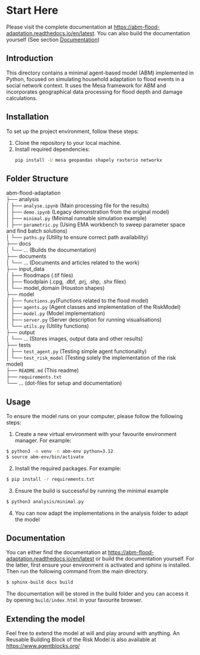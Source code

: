 # Start Here

Please visit the complete documentation at https://abm-flood-adaptation.readthedocs.io/en/latest. You can also build the documentation yourself (See section [Documentation](#documentation))

## Introduction
This directory contains a minimal agent-based model (ABM) implemented in Python, focused on simulating household adaptation to flood events in a social network context. It uses the Mesa framework for ABM and incorporates geographical data processing for flood depth and damage calculations.

## Installation
To set up the project environment, follow these steps:
1. Clone the repository to your local machine.
2. Install required dependencies:
   ```bash
   pip install -U mesa geopandas shapely rasterio networkx
   ```

## Folder Structure

abm-flood-adaptation <br>
├── analysis <br>
│   ├── `analyse.ipynb` (Main processing file for the results) <br>
│   ├── `demo.ipynb` (Legacy demonstration from the original model) <br>
│   ├── `minimal.py` (Minimal runnable simulation example) <br>
│   ├── `parametric.py` (Using EMA workbench to sweep parameter space and find batch solutions) <br>
│   └── `paths.py` (Utility to ensure correct path availability) <br>
├── docs <br>
│   └── ... (Builds the documentation) <br>
├── documents <br>
│   └── ... (Documents and articles related to the work) <br>
├── input_data <br>
│   ├── floodmaps (.tif files) <br>
│   ├── floodplain (.cpg, .dbf, .prj, .shp, .shx filex) <br>
│   └── model_domain (Houston shapes) <br>
├── model <br>
│   ├── `functions.py`(Functions related to the flood model)  <br>
│   ├── `agents.py` (Agent classes and implementation of the RiskModel) <br>
│   ├── `model.py` (Model implementation) <br>
│   ├── `server.py` (Server description for running visualisations) <br>
│   └── `utils.py` (Utility functions) <br>
├── output <br>
│   └── ... (Stores images, output data and other results) <br>
├── tests <br>
│   ├── `test_agent.py` (Testing simple agent functionality) <br>
│   └── `test_risk_model` (Testing solely the implementation of the risk model) <br>
├── `README.md` (This readme) <br>
├── `requirements.txt`  <br>
└── ... (dot-files for setup and documentation) <br>



## Usage

To ensure the model runs on your computer, please follow the following steps:
1. Create a new virtual environment with your favourite environment manager. For example:
```bash
$ python3 -m venv -n abm-env python=3.12
$ source abm-env/bin/activate
```
2. Install the required packages. For example:
```bash
$ pip install -r requirements.txt
```
3. Ensure the build is successful by running the minimal example
```bash
$ python3 analysis/minimal.py
```
4. You can now adapt the implementations in the analysis folder to adapt the model

## Documentation

You can either find the documentation at https://abm-flood-adaptation.readthedocs.io/en/latest or build the documentation yourself. For the latter, first ensure your environment is activated and sphinx is installed. Then run the following command from the main directory.
```bash
$ sphinx-build docs build
```
The documentation will be stored in the build folder and you can access it by opening `build/index.html` in your favourite browser.


## Extending the model

Feel free to extend the model at will and play around with anything. An Reusable Building Block of the Risk Model is also available at https://www.agentblocks.org/

